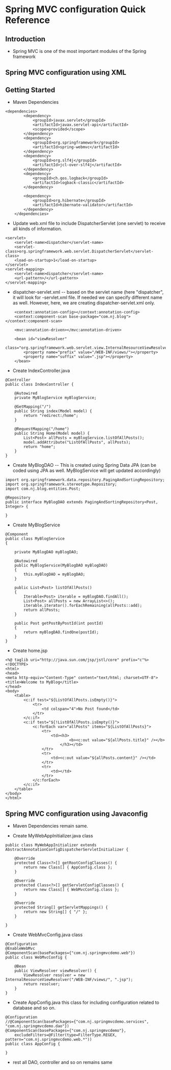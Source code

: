 # Spring MVC configuration Quick Reference

## Introduction
* Spring MVC is one of the most important modules of the Spring framework

## Spring MVC configuration using XML

## Getting Started

* Maven Dependencies
```
<dependencies>
		<dependency>
			<groupId>javax.servlet</groupId>
			<artifactId>javax.servlet-api</artifactId>
			<scope>provided</scope>
		</dependency>
		<dependency>
			<groupId>org.springframework</groupId>
			<artifactId>spring-webmvc</artifactId>
		</dependency>
		<dependency>
			<groupId>org.slf4j</groupId>
			<artifactId>jcl-over-slf4j</artifactId>
		</dependency>
		<dependency>
			<groupId>ch.qos.logback</groupId>
			<artifactId>logback-classic</artifactId>
		</dependency>

		<dependency>
			<groupId>org.hibernate</groupId>
			<artifactId>hibernate-validator</artifactId>
		</dependency>
	</dependencies>
```

* Update web.xml file to include DispatcherServlet (one servlet) to receive all kinds of information.
```
<servlet>
	<servlet-name>dispatcher</servlet-name>
	<servlet-class>org.springframework.web.servlet.DispatcherServlet</servlet-class>
	<load-on-startup>1</load-on-startup>
</servlet>
<servlet-mapping>
	<servlet-name>dispatcher</servlet-name>
	<url-pattern>/</url-pattern>
</servlet-mapping>
```

* dispatcher-servlet.xml -- based on the servlet name (here "dispatcher", it will look for <servletname>-servlet.xml file. If needed we can specify different name as well. However, here, we are creating dispatcher-servlet.xml only.
```
	<context:annotation-config></context:annotation-config>
	<context:component-scan base-package="com.nj.blog"></context:component-scan>

	<mvc:annotation-driven></mvc:annotation-driven>
	
	<bean id="viewResolver"
		class="org.springframework.web.servlet.view.InternalResourceViewResolver">
		<property name="prefix" value="/WEB-INF/views/"></property>
		<property name="suffix" value=".jsp"></property>
	</bean>
```

* Create IndexController.java
```
@Controller
public class IndexController {

	@Autowired
	private MyBlogService myBlogService;

	@GetMapping("/")
	public String index(Model model) {
		return "redirect:/home";
	}

	@RequestMapping("/home")
	public String Home(Model model) {
		List<Post> allPosts = myBlogService.listOfAllPosts();
		model.addAttribute("ListOfAllPosts", allPosts);
		return "home";
	}
}
```

* Create MyBlogDAO -- This is created using Spring Data JPA (can be coded using JPA as well. MyBlogService will get updated accordingly)
```
import org.springframework.data.repository.PagingAndSortingRepository;
import org.springframework.stereotype.Repository;
import com.nj.blog.entities.Post;

@Repository
public interface MyBlogDAO extends PagingAndSortingRepository<Post, Integer> {

}
```

* Create MyBlogService
```
@Component
public class MyBlogService 
{

	private MyBlogDAO myBlogDAO;
	
	@Autowired
	public MyBlogService(MyBlogDAO myBlogDAO)
	{
		this.myBlogDAO = myBlogDAO;
	}
	
	public List<Post> listOfAllPosts()
	{
		Iterable<Post> iterable = myBlogDAO.findAll();
		List<Post> allPosts = new ArrayList<>();
		iterable.iterator().forEachRemaining(allPosts::add);
		return allPosts;
	}
	
	public Post getPostByPostId(int postId)
	{
		return myBlogDAO.findOne(postId);
	}
}
```

* Create home.jsp
```
<%@ taglib uri="http://java.sun.com/jsp/jstl/core" prefix="c"%>
<!DOCTYPE>
<html>
<head>
<meta http-equiv="Content-Type" content="text/html; charset=UTF-8">
<title>Welcome to MyBlog</title>
</head>
<body>
	<table>
		<c:if test="${ListOfAllPosts.isEmpty()}">
			<tr>
				<td colspan="4">No Post found</td>
			</tr>
		</c:if>
		<c:if test="${!ListOfAllPosts.isEmpty()}">
			<c:forEach var="allPosts" items="${ListOfAllPosts}">
				<tr>
					<td><h3>
							<b><c:out value="${allPosts.title}" /></b>
						</h3></td>
				</tr>
				<tr>
					<td><c:out value="${allPosts.content}" /></td>
				</tr>
				<tr>
					<td></td>
				</tr>
			</c:forEach>
		</c:if>
	</table>
</body>
</html>
```
## Spring MVC configuration using Javaconfig

* Maven Dependencies remain same.

* Create MyWebAppInitializer.java class
```
public class MyWebAppInitializer extends AbstractAnnotationConfigDispatcherServletInitializer {

    @Override
    protected Class<?>[] getRootConfigClasses() {
    	return new Class[] { AppConfig.class };
    }

    @Override
    protected Class<?>[] getServletConfigClasses() {
        return new Class[] { WebMvcConfig.class };
    }

    @Override
    protected String[] getServletMappings() {
        return new String[] { "/" };
    }

}
```
* Create WebMvcConfig.java class
```
@Configuration
@EnableWebMvc
@ComponentScan(basePackages={"com.nj.springmvcdemo.web"})
public class WebMvcConfig {

	@Bean
	public ViewResolver viewResolver() {
		ViewResolver resolver = new InternalResourceViewResolver("/WEB-INF/views/", ".jsp");
		return resolver;
	}
}
```

* Create AppConfig.java this class for including configuration related to database and so on.
```
@Configuration
//@ComponentScan(basePackages={"com.nj.springmvcdemo.services", "com.nj.springmvcdemo.dao"})
@ComponentScan(basePackages={"com.nj.springmvcdemo"}, 
	excludeFilters=@Filter(type=FilterType.REGEX, pattern="com.nj.springmvcdemo.web.*"))
public class AppConfig {

}
```

* rest all DAO, controller and so on remains same

